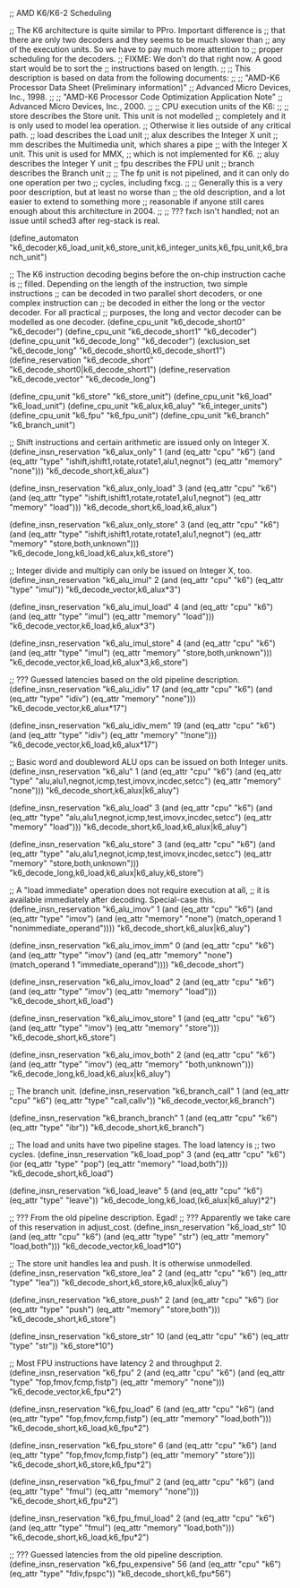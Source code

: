 ;; AMD K6/K6-2 Scheduling

;; The K6 architecture is quite similar to PPro.  Important difference is
;; that there are only two decoders and they seems to be much slower than
;; any of the execution units.  So we have to pay much more attention to
;; proper scheduling for the decoders.
;; FIXME: We don't do that right now.  A good start would be to sort the
;;        instructions based on length.
;;
;; This description is based on data from the following documents:
;;
;;    "AMD-K6 Processor Data Sheet (Preliminary information)"
;;    Advanced Micro Devices, Inc., 1998.
;;
;;    "AMD-K6 Processor Code Optimization Application Note"
;;    Advanced Micro Devices, Inc., 2000.
;;
;; CPU execution units of the K6:
;;
;; store	describes the Store unit.  This unit is not modelled
;;		completely and it is only used to model lea operation.
;;		Otherwise it lies outside of any critical path.
;; load		describes the Load unit
;; alux		describes the Integer X unit
;; mm		describes the Multimedia unit, which shares a pipe
;;		with the Integer X unit.  This unit is used for MMX,
;;		which is not implemented for K6.
;; aluy		describes the Integer Y unit
;; fpu		describes the FPU unit
;; branch	describes the Branch unit
;;
;; The fp unit is not pipelined, and it can only do one operation per two
;; cycles, including fxcg.
;;
;; Generally this is a very poor description, but at least no worse than
;; the old description, and a lot easier to extend to something more
;; reasonable if anyone still cares enough about this architecture in 2004.
;;
;; ??? fxch isn't handled; not an issue until sched3 after reg-stack is real.

(define_automaton "k6_decoder,k6_load_unit,k6_store_unit,k6_integer_units,k6_fpu_unit,k6_branch_unit")

;; The K6 instruction decoding begins before the on-chip instruction cache is
;; filled.  Depending on the length of the instruction, two simple instructions
;; can be decoded in two parallel short decoders, or one complex instruction can
;; be decoded in either the long or the vector decoder.  For all practical
;; purposes, the long and vector decoder can be modelled as one decoder.
(define_cpu_unit "k6_decode_short0" "k6_decoder")
(define_cpu_unit "k6_decode_short1" "k6_decoder")
(define_cpu_unit "k6_decode_long" "k6_decoder")
(exclusion_set "k6_decode_long" "k6_decode_short0,k6_decode_short1")
(define_reservation "k6_decode_short" "k6_decode_short0|k6_decode_short1")
(define_reservation "k6_decode_vector" "k6_decode_long")

(define_cpu_unit "k6_store" "k6_store_unit")
(define_cpu_unit "k6_load" "k6_load_unit")
(define_cpu_unit "k6_alux,k6_aluy" "k6_integer_units")
(define_cpu_unit "k6_fpu" "k6_fpu_unit")
(define_cpu_unit "k6_branch" "k6_branch_unit")

;; Shift instructions and certain arithmetic are issued only on Integer X.
(define_insn_reservation "k6_alux_only" 1
			 (and (eq_attr "cpu" "k6")
			      (and (eq_attr "type" "ishift,ishift1,rotate,rotate1,alu1,negnot")
				   (eq_attr "memory" "none")))
			 "k6_decode_short,k6_alux")

(define_insn_reservation "k6_alux_only_load" 3
			 (and (eq_attr "cpu" "k6")
			       (and (eq_attr "type" "ishift,ishift1,rotate,rotate1,alu1,negnot")
				    (eq_attr "memory" "load")))
			 "k6_decode_short,k6_load,k6_alux")

(define_insn_reservation "k6_alux_only_store" 3
			 (and (eq_attr "cpu" "k6")
			       (and (eq_attr "type" "ishift,ishift1,rotate,rotate1,alu1,negnot")
				    (eq_attr "memory" "store,both,unknown")))
			 "k6_decode_long,k6_load,k6_alux,k6_store")

;; Integer divide and multiply can only be issued on Integer X, too.
(define_insn_reservation "k6_alu_imul" 2
			 (and (eq_attr "cpu" "k6")
			      (eq_attr "type" "imul"))
			 "k6_decode_vector,k6_alux*3")

(define_insn_reservation "k6_alu_imul_load" 4
			 (and (eq_attr "cpu" "k6")
			      (and (eq_attr "type" "imul")
				   (eq_attr "memory" "load")))
			 "k6_decode_vector,k6_load,k6_alux*3")

(define_insn_reservation "k6_alu_imul_store" 4
			 (and (eq_attr "cpu" "k6")
			      (and (eq_attr "type" "imul")
				   (eq_attr "memory" "store,both,unknown")))
			 "k6_decode_vector,k6_load,k6_alux*3,k6_store")

;; ??? Guessed latencies based on the old pipeline description.
(define_insn_reservation "k6_alu_idiv" 17
			 (and (eq_attr "cpu" "k6")
			      (and (eq_attr "type" "idiv")
				   (eq_attr "memory" "none")))
			 "k6_decode_vector,k6_alux*17")

(define_insn_reservation "k6_alu_idiv_mem" 19
			 (and (eq_attr "cpu" "k6")
			      (and (eq_attr "type" "idiv")
				   (eq_attr "memory" "!none")))
			 "k6_decode_vector,k6_load,k6_alux*17")

;; Basic word and doubleword ALU ops can be issued on both Integer units.
(define_insn_reservation "k6_alu" 1
			 (and (eq_attr "cpu" "k6")
			      (and (eq_attr "type" "alu,alu1,negnot,icmp,test,imovx,incdec,setcc")
				   (eq_attr "memory" "none")))
			 "k6_decode_short,k6_alux|k6_aluy")

(define_insn_reservation "k6_alu_load" 3
			 (and (eq_attr "cpu" "k6")
			      (and (eq_attr "type" "alu,alu1,negnot,icmp,test,imovx,incdec,setcc")
				   (eq_attr "memory" "load")))
			 "k6_decode_short,k6_load,k6_alux|k6_aluy")

(define_insn_reservation "k6_alu_store" 3
			 (and (eq_attr "cpu" "k6")
			      (and (eq_attr "type" "alu,alu1,negnot,icmp,test,imovx,incdec,setcc")
				   (eq_attr "memory" "store,both,unknown")))
			 "k6_decode_long,k6_load,k6_alux|k6_aluy,k6_store")

;; A "load immediate" operation does not require execution at all,
;; it is available immediately after decoding.  Special-case this.
(define_insn_reservation "k6_alu_imov" 1
			 (and (eq_attr "cpu" "k6")
			      (and (eq_attr "type" "imov")
				   (and (eq_attr "memory" "none")
					(match_operand 1 "nonimmediate_operand"))))
			 "k6_decode_short,k6_alux|k6_aluy")

(define_insn_reservation "k6_alu_imov_imm" 0
			 (and (eq_attr "cpu" "k6")
			      (and (eq_attr "type" "imov")
				   (and (eq_attr "memory" "none")
					(match_operand 1 "immediate_operand"))))
			 "k6_decode_short")

(define_insn_reservation "k6_alu_imov_load" 2
			 (and (eq_attr "cpu" "k6")
			      (and (eq_attr "type" "imov")
				   (eq_attr "memory" "load")))
			 "k6_decode_short,k6_load")

(define_insn_reservation "k6_alu_imov_store" 1
			 (and (eq_attr "cpu" "k6")
			      (and (eq_attr "type" "imov")
				   (eq_attr "memory" "store")))
			 "k6_decode_short,k6_store")

(define_insn_reservation "k6_alu_imov_both" 2
			 (and (eq_attr "cpu" "k6")
			      (and (eq_attr "type" "imov")
				   (eq_attr "memory" "both,unknown")))
			 "k6_decode_long,k6_load,k6_alux|k6_aluy")

;; The branch unit.
(define_insn_reservation "k6_branch_call" 1
			 (and (eq_attr "cpu" "k6")
			      (eq_attr "type" "call,callv"))
			 "k6_decode_vector,k6_branch")

(define_insn_reservation "k6_branch_branch" 1
			 (and (eq_attr "cpu" "k6")
			      (eq_attr "type" "ibr"))
			 "k6_decode_short,k6_branch")

;; The load and units have two pipeline stages.  The load latency is
;; two cycles.
(define_insn_reservation "k6_load_pop" 3
			 (and (eq_attr "cpu" "k6")
			      (ior (eq_attr "type" "pop")
				   (eq_attr "memory" "load,both")))
			 "k6_decode_short,k6_load")

(define_insn_reservation "k6_load_leave" 5
			 (and (eq_attr "cpu" "k6")
			      (eq_attr "type" "leave"))
			 "k6_decode_long,k6_load,(k6_alux|k6_aluy)*2")

;; ??? From the old pipeline description.  Egad!
;; ??? Apparently we take care of this reservation in adjust_cost.
(define_insn_reservation "k6_load_str" 10
			 (and (eq_attr "cpu" "k6")
			      (and (eq_attr "type" "str")
				   (eq_attr "memory" "load,both")))
			 "k6_decode_vector,k6_load*10")

;; The store unit handles lea and push.  It is otherwise unmodelled.
(define_insn_reservation "k6_store_lea" 2
			 (and (eq_attr "cpu" "k6")
			      (eq_attr "type" "lea"))
			 "k6_decode_short,k6_store,k6_alux|k6_aluy")

(define_insn_reservation "k6_store_push" 2
			 (and (eq_attr "cpu" "k6")
			      (ior (eq_attr "type" "push")
				   (eq_attr "memory" "store,both")))
			 "k6_decode_short,k6_store")

(define_insn_reservation "k6_store_str" 10
			 (and (eq_attr "cpu" "k6")
			      (eq_attr "type" "str"))
			 "k6_store*10")

;; Most FPU instructions have latency 2 and throughput 2.
(define_insn_reservation "k6_fpu" 2
			 (and (eq_attr "cpu" "k6")
			      (and (eq_attr "type" "fop,fmov,fcmp,fistp")
				   (eq_attr "memory" "none")))
			 "k6_decode_vector,k6_fpu*2")

(define_insn_reservation "k6_fpu_load" 6
			 (and (eq_attr "cpu" "k6")
			      (and (eq_attr "type" "fop,fmov,fcmp,fistp")
				   (eq_attr "memory" "load,both")))
			 "k6_decode_short,k6_load,k6_fpu*2")

(define_insn_reservation "k6_fpu_store" 6
			 (and (eq_attr "cpu" "k6")
			      (and (eq_attr "type" "fop,fmov,fcmp,fistp")
				   (eq_attr "memory" "store")))
			 "k6_decode_short,k6_store,k6_fpu*2")

(define_insn_reservation "k6_fpu_fmul" 2
			 (and (eq_attr "cpu" "k6")
			      (and (eq_attr "type" "fmul")
				   (eq_attr "memory" "none")))
			 "k6_decode_short,k6_fpu*2")

(define_insn_reservation "k6_fpu_fmul_load" 2
			 (and (eq_attr "cpu" "k6")
			      (and (eq_attr "type" "fmul")
				   (eq_attr "memory" "load,both")))
			 "k6_decode_short,k6_load,k6_fpu*2")

;; ??? Guessed latencies from the old pipeline description.
(define_insn_reservation "k6_fpu_expensive" 56
			 (and (eq_attr "cpu" "k6")
			      (eq_attr "type" "fdiv,fpspc"))
			 "k6_decode_short,k6_fpu*56")

